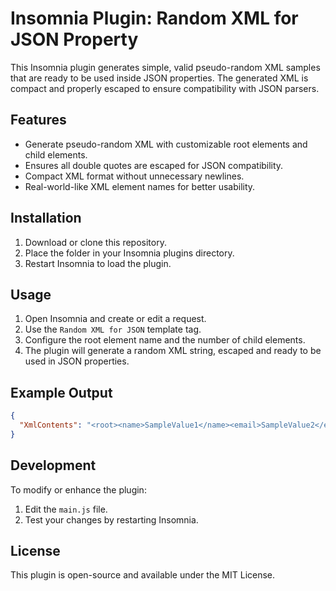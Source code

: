 # Insomnia Plugin: Random XML for JSON Property

This Insomnia plugin generates simple, valid pseudo-random XML samples that are ready to be used inside JSON properties. The generated XML is compact and properly escaped to ensure compatibility with JSON parsers.

## Features

- Generate pseudo-random XML with customizable root elements and child elements.
- Ensures all double quotes are escaped for JSON compatibility.
- Compact XML format without unnecessary newlines.
- Real-world-like XML element names for better usability.

## Installation

1. Download or clone this repository.
2. Place the folder in your Insomnia plugins directory.
3. Restart Insomnia to load the plugin.

## Usage

1. Open Insomnia and create or edit a request.
2. Use the `Random XML for JSON` template tag.
3. Configure the root element name and the number of child elements.
4. The plugin will generate a random XML string, escaped and ready to be used in JSON properties.

## Example Output

```json
{
  "XmlContents": "<root><name>SampleValue1</name><email>SampleValue2</email><phone>SampleValue3</phone></root>"
}
```

## Development

To modify or enhance the plugin:

1. Edit the `main.js` file.
2. Test your changes by restarting Insomnia.

## License

This plugin is open-source and available under the MIT License.
